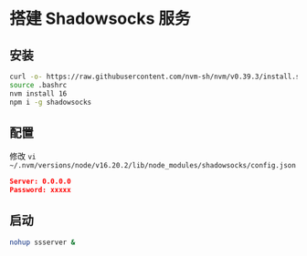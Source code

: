 # 搭建 Shadowsocks 服务

## 安装

```sh
curl -o- https://raw.githubusercontent.com/nvm-sh/nvm/v0.39.3/install.sh | bash
source .bashrc
nvm install 16
npm i -g shadowsocks
```

## 配置

修改 `vi ~/.nvm/versions/node/v16.20.2/lib/node_modules/shadowsocks/config.json`

```json
Server: 0.0.0.0
Password: xxxxx
```

## 启动

```sh
nohup ssserver &
```
